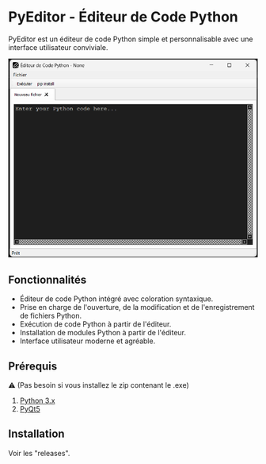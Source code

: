 # PyEditor - Éditeur de Code Python

PyEditor est un éditeur de code Python simple et personnalisable avec une interface utilisateur conviviale.

![Capture d'écran de PyEditor](img/screenshot.png)

## Fonctionnalités

- Éditeur de code Python intégré avec coloration syntaxique.
- Prise en charge de l'ouverture, de la modification et de l'enregistrement de fichiers Python.
- Exécution de code Python à partir de l'éditeur.
- Installation de modules Python à partir de l'éditeur.
- Interface utilisateur moderne et agréable.

## Prérequis

⚠️ (Pas besoin si vous installez le zip contenant le .exe)
1. [Python 3.x](https://www.python.org/downloads/)
2. [PyQt5](https://pypi.org/project/PyQt5/)

## Installation

Voir les "releases".
